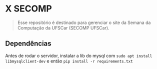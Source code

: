 # X SECOMP
> Esse repositório é destinado para gerenciar o site da Semana
> da Computação da UFSCar (SECOMP UFSCar).

## Dependências
Antes de rodar o servidor, instalar a lib do mysql com `sudo apt install libmysqlclient-dev`
e então `pip install -r requirements.txt`

